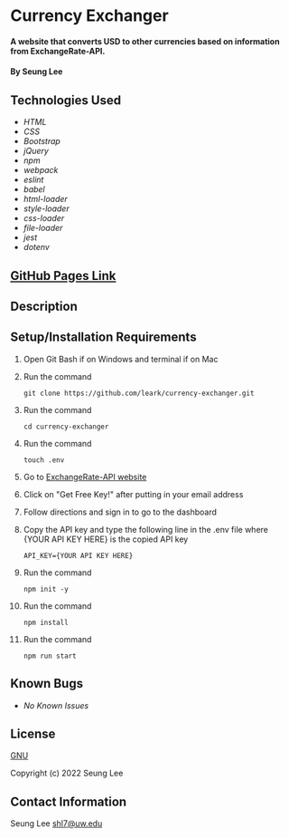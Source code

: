 # Currency Exchanger

#### A website that converts USD to other currencies based on information from ExchangeRate-API.

#### By Seung Lee

## Technologies Used

* _HTML_
* _CSS_
* _Bootstrap_
* _jQuery_
* _npm_
* _webpack_
* _eslint_
* _babel_
* _html-loader_
* _style-loader_
* _css-loader_
* _file-loader_
* _jest_
* _dotenv_

## [GitHub Pages Link](https://leark.github.io/currency-exchanger)
## Description

## Setup/Installation Requirements

1. Open Git Bash if on Windows and terminal if on Mac
2. Run the command

    ``git clone https://github.com/leark/currency-exchanger.git``

3. Run the command

    ``cd currency-exchanger``

4. Run the command

    ``touch .env``

5. Go to [ExchangeRate-API website](https://www.exchangerate-api.com/)

6. Click on "Get Free Key!" after putting in your email address

7. Follow directions and sign in to go to the dashboard

8. Copy the API key and type the following line in the .env file where {YOUR API KEY HERE} is the copied API key

    ``API_KEY={YOUR API KEY HERE}``

9. Run the command

    ``npm init -y``

10. Run the command

    ``npm install``

11. Run the command

    ``npm run start``

## Known Bugs

* _No Known Issues_

## License

[GNU](/LICENSE-GNU)

Copyright (c) 2022 Seung Lee

## Contact Information

Seung Lee
shl7@uw.edu
